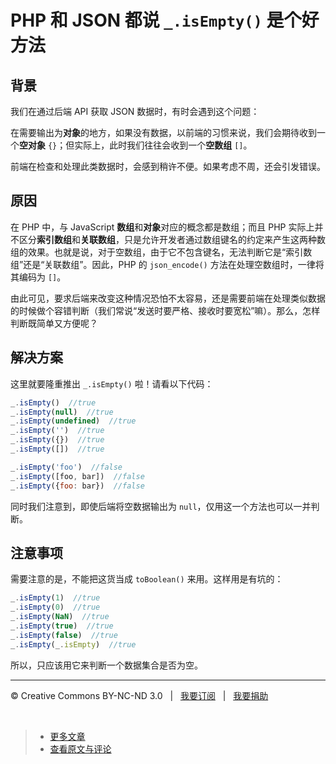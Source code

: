 # PHP 和 JSON 都说 `_.isEmpty()` 是个好方法

## 背景

我们在通过后端 API 获取 JSON 数据时，有时会遇到这个问题：

在需要输出为**对象**的地方，如果没有数据，以前端的习惯来说，我们会期待收到一个**空对象** `{}`；但实际上，此时我们往往会收到一个**空数组** `[]`。

前端在检查和处理此类数据时，会感到稍许不便。如果考虑不周，还会引发错误。

## 原因

在 PHP 中，与 JavaScript **数组**和**对象**对应的概念都是数组；而且 PHP 实际上并不区分**索引数组**和**关联数组**，只是允许开发者通过数组键名的约定来产生这两种数组的效果。也就是说，对于空数组，由于它不包含键名，无法判断它是“索引数组”还是“关联数组”。因此，PHP 的 `json_encode()` 方法在处理空数组时，一律将其编码为 `[]`。

由此可见，要求后端来改变这种情况恐怕不太容易，还是需要前端在处理类似数据的时候做个容错判断（我们常说“发送时要严格、接收时要宽松”嘛）。那么，怎样判断既简单又方便呢？

## 解决方案

这里就要隆重推出 `_.isEmpty()` 啦！请看以下代码：

```js
_.isEmpty()  //true
_.isEmpty(null)  //true
_.isEmpty(undefined)  //true
_.isEmpty('')  //true
_.isEmpty({})  //true
_.isEmpty([])  //true

_.isEmpty('foo')  //false
_.isEmpty([foo, bar])  //false
_.isEmpty({foo: bar})  //false
```

同时我们注意到，即使后端将空数据输出为 `null`，仅用这一个方法也可以一并判断。

## 注意事项

需要注意的是，不能把这货当成 `toBoolean()` 来用。这样用是有坑的：

```js
_.isEmpty(1)  //true
_.isEmpty(0)  //true
_.isEmpty(NaN)  //true
_.isEmpty(true)  //true
_.isEmpty(false)  //true
_.isEmpty(_.isEmpty)  //true
```

所以，只应该用它来判断一个数据集合是否为空。

***

&copy; Creative Commons BY-NC-ND 3.0 &nbsp; | &nbsp; [我要订阅](http://www.cssmagic.net/blog/subscribe) &nbsp; | &nbsp; [我要捐助](http://www.cssmagic.net/blog/donate)

&nbsp;
> * [更多文章](https://github.com/cssmagic/blog/issues?state=open)
> * [查看原文与评论](https://github.com/cssmagic/blog/issues/5)
